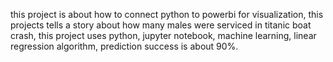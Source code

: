 this project is about how to connect python to powerbi for visualization,
this projects tells a story about how many males were serviced in titanic boat crash,
this project uses python, jupyter notebook, machine learning, linear regression algorithm,
prediction success is about 90%.
